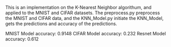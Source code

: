 
This is an implementation on the K-Nearest Neighbor algorithum, and applied to 
the MNIST and CIFAR datasets. The preprocess.py preprocess the MNIST and CIFAR
data, and the KNN_Model.py initiate the KNN_Model, gets the predictions and 
accuracy of the predictions. 

MNIST Model accuracy: 0.9148
CIFAR Model accuracy: 0.232
Resnet Model accuracy: 0.612